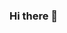 ### Hi there 👋
<!--
**FahimWeblogicAndCyberTechnologies/FahimWeblogicAndCyberTechnologies** is a ✨ _special_ ✨ repository because its `README.md` (this file) appears on your GitHub profile.
<a href="https://app.daily.dev/FahimWeblogicAndCyberTechnologies"><img src="https://api.daily.dev/devcards/36532b433adf497b88c010bdfaadd60b.png?r=jbd" width="400" alt="Fahim weblogic's Dev Card"/></a>

Here are some ideas to get you started:

- 🔭 I’m currently working on so many projects...
- 🌱 I’m currently learning Python and Java...
- 👯 I’m looking to collaborate on with any one...
- 🤔 I’m looking for help with mobile application dev...
- 💬 Ask me about front end and back end development...
- 📫 How to reach me: Twitter...
- 😄 Pronouns: Zieself, Hirself, Eirself, Verself, Terself, Emself....
- ⚡ Fun fact: It’s all 0’s and 1’s...
-->
